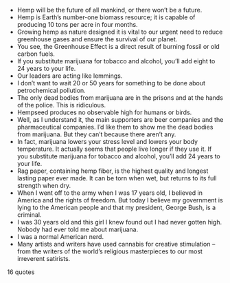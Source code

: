  - Hemp will be the future of all mankind, or there won’t be a future.
 - Hemp is Earth’s number-one biomass resource; it is capable of producing 10 tons per acre in four months.
 - Growing hemp as nature designed it is vital to our urgent need to reduce greenhouse gases and ensure the survival of our planet.
 - You see, the Greenhouse Effect is a direct result of burning fossil or old carbon fuels.
 - If you substitute marijuana for tobacco and alcohol, you’ll add eight to 24 years to your life.
 - Our leaders are acting like lemmings.
 - I don’t want to wait 20 or 50 years for something to be done about petrochemical pollution.
 - The only dead bodies from marijuana are in the prisons and at the hands of the police. This is ridiculous.
 - Hempseed produces no observable high for humans or birds.
 - Well, as I understand it, the main supporters are beer companies and the pharmaceutical companies. I’d like them to show me the dead bodies from marijuana. But they can’t because there aren’t any.
 - In fact, marijuana lowers your stress level and lowers your body temperature. It actually seems that people live longer if they use it. If you substitute marijuana for tobacco and alcohol, you’ll add 24 years to your life.
 - Rag paper, containing hemp fiber, is the highest quality and longest lasting paper ever made. It can be torn when wet, but returns to its full strength when dry.
 - When I went off to the army when I was 17 years old, I believed in America and the rights of freedom. But today I believe my government is lying to the American people and that my president, George Bush, is a criminal.
 - I was 30 years old and this girl I knew found out I had never gotten high. Nobody had ever told me about marijuana.
 - I was a normal American nerd.
 - Many artists and writers have used cannabis for creative stimulation – from the writers of the world’s religious masterpieces to our most irreverent satirists.

16 quotes